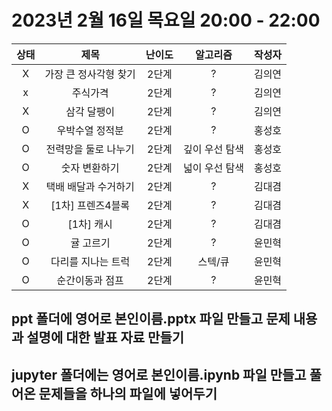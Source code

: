 # 2023년 2월 16일 목요일 20:00 - 22:00

|상태|제목|난이도|알고리즘|작성자  
|:---:|:---:|:---:|:---:|:---:|  
|X|가장 큰 정사각형 찾기|2단계|?|김의연  
|x|주식가격|2단계|?|김의연  
|X|삼각 달팽이|2단계|?|김의연  
|O|우박수열 정적분|2단계|?|홍성호
|O|전력망을 둘로 나누기|2단계|깊이 우선 탐색|홍성호
|O|숫자 변환하기|2단계|넓이 우선 탐색|홍성호
|X|택배 배달과 수거하기|2단계|?|김대겸
|X|[1차] 프렌즈4블록|2단계|?|김대겸  
|O|[1차] 캐시|2단계|?|김대겸  
|O|귤 고르기|2단계|?|윤민혁
|O|다리를 지나는 트럭|2단계|스텍/큐|윤민혁
|O|순간이동과 점프|2단계|?|윤민혁

## ppt 폴더에 영어로 본인이름.pptx 파일 만들고 문제 내용과 설명에 대한 발표 자료 만들기
## jupyter 폴더에는 영어로 본인이름.ipynb 파일 만들고 풀어온 문제들을 하나의 파일에 넣어두기
